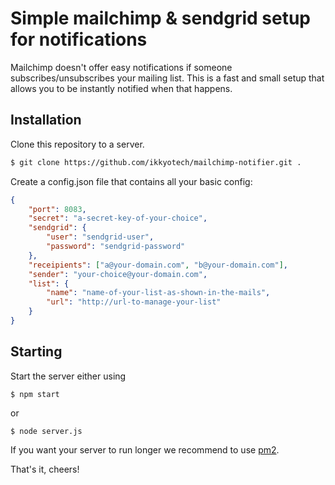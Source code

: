 # Simple mailchimp & sendgrid setup for notifications

Mailchimp doesn't offer easy notifications if someone subscribes/unsubscribes your mailing list.
This is a fast and small setup that allows you to be instantly notified when that happens.

## Installation

Clone this repository to a server.

```bash
$ git clone https://github.com/ikkyotech/mailchimp-notifier.git .
```

Create a config.json file that contains all your basic config:

```json
{
    "port": 8083,
    "secret": "a-secret-key-of-your-choice", 
    "sendgrid": {
        "user": "sendgrid-user",
        "password": "sendgrid-password"
    },
    "receipients": ["a@your-domain.com", "b@your-domain.com"],
    "sender": "your-choice@your-domain.com",
    "list": {
        "name": "name-of-your-list-as-shown-in-the-mails",
        "url": "http://url-to-manage-your-list"
    }
}
```

## Starting

Start the server either using

```
$ npm start
```

or 

```
$ node server.js
```

If you want your server to run longer we recommend to use [pm2](https://github.com/Unitech/pm2).

That's it, cheers! 
